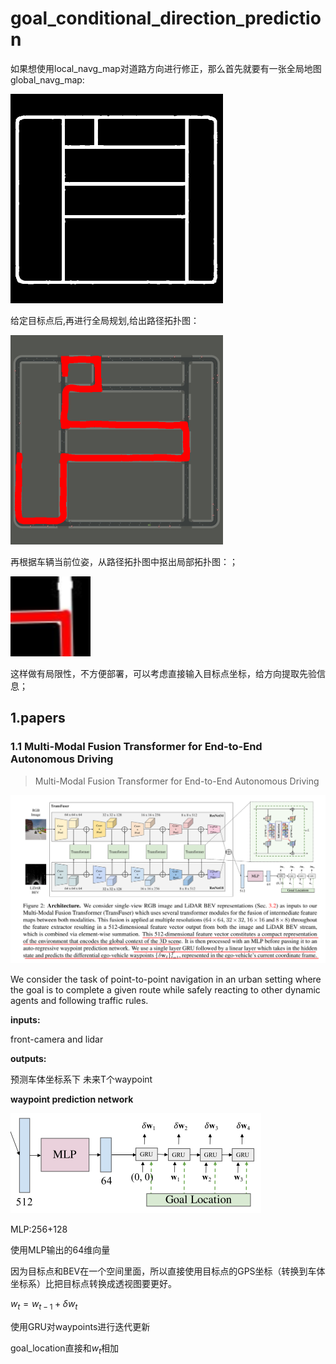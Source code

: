 # goal_conditional_direction_prediction

如果想使用local_navg_map对道路方向进行修正，那么首先就要有一张全局地图global_navg_map:

<img src="goal_conditonal.assets/tpTown01.jpg" alt="tpTown01" style="zoom:50%;" />

给定目标点后,再进行全局规划,给出路径拓扑图：

<img src="goal_conditonal.assets/town01-01.png" alt="town01-01" style="zoom:50%;" />

再根据车辆当前位姿，从路径拓扑图中抠出局部拓扑图：；

![1647519688588](goal_conditonal.assets/1647519688588.png)

这样做有局限性，不方便部署，可以考虑直接输入目标点坐标，给方向提取先验信息；

## 1.papers

### 1.1 Multi-Modal Fusion Transformer for End-to-End Autonomous Driving

> Multi-Modal Fusion Transformer for End-to-End Autonomous Driving

![image-20220323121341605](goal_conditonal.assets/image-20220323121341605.png)

We consider the task of point-to-point navigation in an urban setting where the goal is to complete a given route while safely reacting to other dynamic agents and following traffic rules.

**inputs:**

front-camera and lidar

**outputs:**

预测车体坐标系下 未来T个waypoint

**waypoint prediction network**

![image-20220323164850913](goal_conditonal.assets/image-20220323164850913.png)

MLP:256+128

使用MLP输出的64维向量

因为目标点和BEV在一个空间里面，所以直接使用目标点的GPS坐标（转换到车体坐标系）比把目标点转换成透视图要更好。

$w_t=w_{t-1}+\delta w_t$

使用GRU对waypoints进行迭代更新

goal_location直接和$w_t$相加

